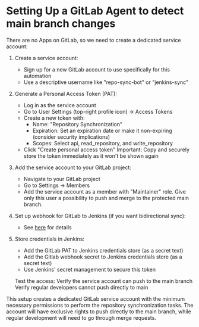 # Setting Up a GitLab Agent to detect main branch changes

There are no Apps on GitLab, so we need to create a dedicated service account:

1. Create a service account:
   - Sign up for a new GitLab account to use specifically for this automation
   - Use a descriptive username like "repo-sync-bot" or "jenkins-sync"

2. Generate a Personal Access Token (PAT):
    - Log in as the service account
    - Go to User Settings (top-right profile icon) → Access Tokens
    - Create a new token with:
      - Name: "Repository Synchronization"
      - Expiration: Set an expiration date or make it non-expiring (consider security implications)
      - Scopes: Select api, read_repository, and write_repository
    - Click "Create personal access token"
    Important: Copy and securely store the token immediately as it won't be shown again

3. Add the service account to your GitLab project:
   - Navigate to your GitLab project
   - Go to Settings → Members
   - Add the service account as a member with "Maintainer" role. Give only this user a possibility to push and merge to the protected main branch.

4. Set up webhook for GitLab to Jenkins (if you want bidirectional sync):
   - See [here](gitlab_webhook_setup.md) for details

5. Store credentials in Jenkins:
   - Add the GitLab PAT to Jenkins credentials store (as a secret text)
   - Add the Gitlab webhook secret to Jenkins credentials store (as a secret text)
   - Use Jenkins' secret management to secure this token

    Test the access:
        Verify the service account can push to the main branch
        Verify regular developers cannot push directly to main

This setup creates a dedicated GitLab service account with the minimum necessary permissions to perform the repository synchronization tasks. The account will have exclusive rights to push directly to the main branch, while regular development will need to go through merge requests.